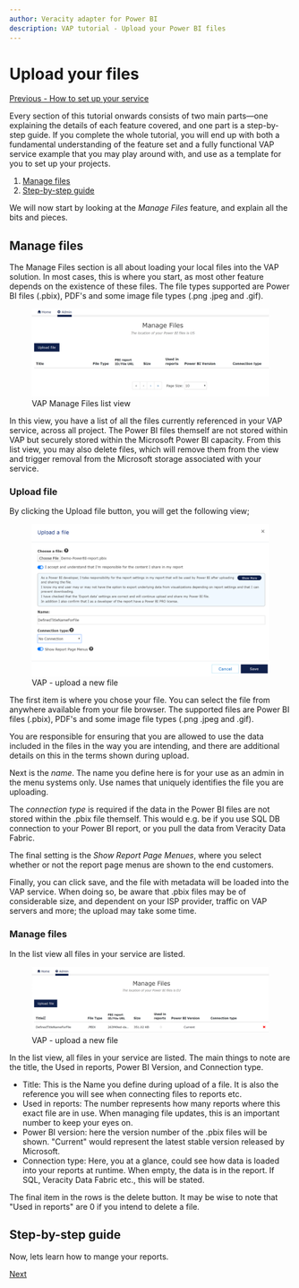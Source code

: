 ```yaml
---
author: Veracity adapter for Power BI
description: VAP tutorial - Upload your Power BI files
---
```


# Upload your files
[Previous - How to set up your service](2-how-to-set-up-your-service.md)


Every section of this tutorial onwards consists of two main parts—one explaining the details of each feature covered, and one part is a step-by-step guide. If you complete the whole tutorial, you will end up with both a fundamental understanding of the feature set and a fully functional VAP service example that you may play around with, and use as a template for you to set up your projects. 

1. [Manage files](##Manage-Files)
2. [Step-by-step guide](##Step-by-step-guide)

We will now start by looking at the <i>Manage Files</i> feature, and explain all the bits and pieces.

## Manage files
The Manage Files section is all about loading your local files into the VAP solution. In most cases, this is where you start, as most other feature depends on the existence of these files. The file types supported are Power BI files (.pbix), PDF's and some image file types (.png .jpeg and .gif). 

<figure>
	<img src="assets/manageFilesEmpty.png"/>
	<figcaption>VAP Manage Files list view</figcaption>
</figure>
In this view, you have a list of all the files currently referenced in your VAP service, across all project. The Power BI files themself are not stored within VAP but securely stored within the Microsoft Power BI capacity. From this list view, you may also delete files, which will remove them from the view and trigger removal from the Microsoft storage associated with your service.

### Upload file 
By clicking the Upload file button, you will get the following view;

<figure>
	<img src="assets/UploadFiles.png"/>
	<figcaption>VAP - upload a new file</figcaption>
</figure>
The first item is where you chose your file. You can select the file from anywhere available from your file browser. The supported files are Power BI files (.pbix), PDF's and some image file types (.png .jpeg and .gif). 

You are responsible for ensuring that you are allowed to use the data included in the files in the way you are intending, and there are additional details on this in the terms shown during upload.  

Next is the <i>name</i>. The name you define here is for your use as an admin in the menu systems only. Use names that uniquely identifies the file you are uploading.

The <i>connection type</i> is required if the data in the Power BI files are not stored within the .pbix file themself. This would e.g. be if you use SQL DB connection to your Power BI report, or you pull the data from Veracity Data Fabric.

The final setting is the <i>Show Report Page Menues</i>, where you select whether or not the report page menus are shown to the end customers. 

Finally, you can click save, and the file with metadata will be loaded into the VAP service. When doing so, be aware that .pbix files may be of considerable size, and dependent on your ISP provider, traffic on VAP servers and more; the upload may take some time.

### Manage files
In the list view all files in your service are listed. 
<figure>
	<img src="assets/ListViewDelete.png"/>
	<figcaption>VAP - upload a new file</figcaption>
</figure>
In the list view, all files in your service are listed.  The main things to note are the title, the Used in reports, Power BI Version, and Connection type. 

- Title: This is the Name you define during upload of a file. It is also the reference you will see when connecting files to reports etc.
- Used in reports: The number represents how many reports where this exact file are in use. When managing file updates, this is an important number to keep your eyes on.
- Power BI version: here the version number of the .pbix files will be shown. "Current" would represent the latest stable version released by Microsoft.
- Connection type: Here, you at a glance, could see how data is loaded into your reports at runtime. When empty, the data is in the report. If SQL, Veracity Data Fabric etc., this will be stated.

The final item in the rows is the delete button. It may be wise to note that "Used in reports" are 0 if you intend to delete a file.


## Step-by-step guide
Now, lets learn how to mange your reports.

[Next](4-manage-reports.md)

